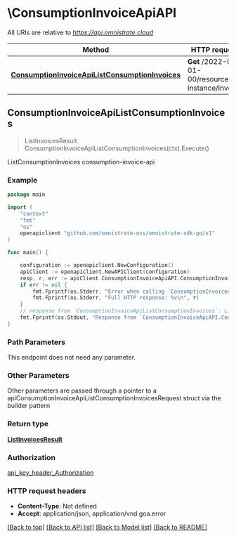 # \ConsumptionInvoiceApiAPI

All URIs are relative to *https://api.omnistrate.cloud*

Method | HTTP request | Description
------------- | ------------- | -------------
[**ConsumptionInvoiceApiListConsumptionInvoices**](ConsumptionInvoiceApiAPI.md#ConsumptionInvoiceApiListConsumptionInvoices) | **Get** /2022-09-01-00/resource-instance/invoice | ListConsumptionInvoices consumption-invoice-api



## ConsumptionInvoiceApiListConsumptionInvoices

> ListInvoicesResult ConsumptionInvoiceApiListConsumptionInvoices(ctx).Execute()

ListConsumptionInvoices consumption-invoice-api

### Example

```go
package main

import (
	"context"
	"fmt"
	"os"
	openapiclient "github.com/omnistrate-oss/omnistrate-sdk-go/v1"
)

func main() {

	configuration := openapiclient.NewConfiguration()
	apiClient := openapiclient.NewAPIClient(configuration)
	resp, r, err := apiClient.ConsumptionInvoiceApiAPI.ConsumptionInvoiceApiListConsumptionInvoices(context.Background()).Execute()
	if err != nil {
		fmt.Fprintf(os.Stderr, "Error when calling `ConsumptionInvoiceApiAPI.ConsumptionInvoiceApiListConsumptionInvoices``: %v\n", err)
		fmt.Fprintf(os.Stderr, "Full HTTP response: %v\n", r)
	}
	// response from `ConsumptionInvoiceApiListConsumptionInvoices`: ListInvoicesResult
	fmt.Fprintf(os.Stdout, "Response from `ConsumptionInvoiceApiAPI.ConsumptionInvoiceApiListConsumptionInvoices`: %v\n", resp)
}
```

### Path Parameters

This endpoint does not need any parameter.

### Other Parameters

Other parameters are passed through a pointer to a apiConsumptionInvoiceApiListConsumptionInvoicesRequest struct via the builder pattern


### Return type

[**ListInvoicesResult**](ListInvoicesResult.md)

### Authorization

[api_key_header_Authorization](../README.md#api_key_header_Authorization)

### HTTP request headers

- **Content-Type**: Not defined
- **Accept**: application/json, application/vnd.goa.error

[[Back to top]](#) [[Back to API list]](../README.md#documentation-for-api-endpoints)
[[Back to Model list]](../README.md#documentation-for-models)
[[Back to README]](../README.md)

